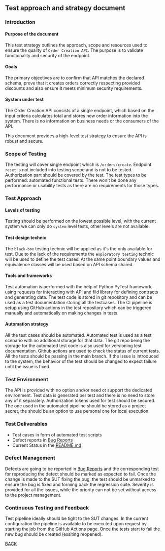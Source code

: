 ## Test approach and strategy document

### Introduction
#### Purpose of the document
This test strategy outlines the approach, scope and resources used to
ensure the quality of `Order Creation API`. The purpose is to validate
functionality and security of the endpoint.

#### Goals
The primary objectives are to confirm that API matches the declared 
schema, prove that it creates orders correctly respecting provided discounts
and also ensure it meets minimum security requirements.

#### System under test
The Order Creation API consists of a single endpoint, which based
on the input criteria calculates total and stores new order information
into the system.
There is no information on business needs or the consumers of the API.

This document provides a high-level test strategy to ensure 
the API is robust and secure.

### Scope of Testing
The testing will cover single endpoint which is `/orders/create`. 
Endpoint `reset` is not included into testing scope and is not to be tested.
Authorization part should be covered by the test.
The test types to be performed: automated functional tests.
There won't be done any performance or usability tests as there are no
requirements for those types.

### Test Approach
#### Levels of testing
Testing should be performed on the lowest possible level, with the current 
system we can only do `system` level tests, other levels are not 
available.

#### Test design technic
The `black-box` testing technic will be applied as it's the only available
for test.
Due to the lack of the requirements the `exploratory testing` technic
will be used to define the test cases. At the same point boundary values 
and equivalence classes will be used based on API schema shared.

#### Tools and frameworks
Test automation is performed with the help of Python PyTest framework,
using requests for interacting with APi and fild library for defining 
contracts and generating data.
The test code is stored in git repository and can be used as a test
documentation storing all the testcases.
The CI pipeline is setup using GitHub actions in the test repository
which can be triggered manually and automatically on making changes in tests.

#### Automation strategy
All the test cases should be automated. Automated test is used as a test scenario
with no additional storage for that data. The git repo being the storage 
for the automated test code is also used for versioning test documentation.
Github actions are used to check the status of current tests. 
All the tests should be passing in the main branch. If the issue is introduced
to the system, the behavior of the test should be changed to expect failure
until the issue is fixed.


### Test Environment
The API is provided with no option and/or need ot support the dedicated
environment.
Test data is generated per test and there is no need to store any of it
separately.
Authorization tokens used for test should be secured. The one used in
the automated pipeline should be stored as a project secret, the
should be an option to use personal one for local execution.


### Test Deliverables
 - Test cases in form of automated test scripts
 - Defect reports in [Bug Reports](bugs.md)
 - Current Status in the [README.md](../README.md)


### Defect Management
Defects are going to be reported in [Bug Reports](bugs.md) and 
the corresponding test for reproducing the defect should be marked as
expected to fail. Once the change is made to the SUT fixing the bug, the test
should be unmarked to ensure the bug is fixed and forming back the regression 
suite.
Severity is provided for all the issues, while the priority can not be set
without access to the project management.

### Continuous Testing and Feedback
Test pipeline ideally should be tight to the SUT changes. In the current 
configuration the pipeline is available to be executed upon request by starting
the job from the GitHub Actions page.
Once the tests start to fail the new bug should be created (exsiting reopened).

[BACK](../README.md)
